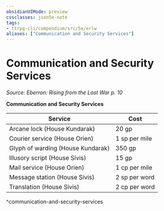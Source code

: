 ```yaml
---
obsidianUIMode: preview
cssclasses: json5e-note
tags:
- ttrpg-cli/compendium/src/5e/erlw
aliases: ["Communication and Security Services"]
---
```

# Communication and Security Services
*Source: Eberron: Rising from the Last War p. 10* 

**Communication and Security Services**

| Service | Cost |
|---------|------|
| Arcane lock (House Kundarak) | 20 gp |
| Courier service (House Orien) | 1 sp per mile |
| Glyph of warding (House Kundarak) | 350 gp |
| Illusory script (House Sivis) | 15 gp |
| Mail service (House Orien) | 1 cp per mile |
| Message station (House Sivis) | 2 sp per word |
| Translation (House Sivis) | 2 cp per word |
^communication-and-security-services